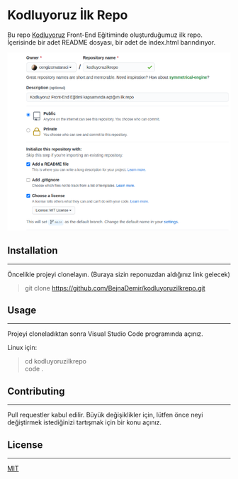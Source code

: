# Kodluyoruz İlk Repo
Bu repo [Kodluyoruz](https://kodluyoruz.org/) Front-End Eğitiminde oluşturduğumuz ilk repo. İçerisinde bir adet README dosyası, bir adet de index.html barındırıyor.

![Github repo önyüz](https://raw.githubusercontent.com/Kodluyoruz/taskforce/main/git/odev1/figures/github.png)
## Installation
---------
Öncelikle projeyi clonelayın. (Buraya sizin reponuzdan aldığınız link gelecek)
> git clone https://github.com/BejnaDemir/kodluyoruzilkrepo.git

## Usage 
------------------
Projeyi cloneladıktan sonra Visual Studio Code programında açınız.

Linux için:
> cd kodluyoruzilkrepo  
 code .

## Contributing 
------------------
Pull requestler kabul edilir. Büyük değişiklikler için, lütfen önce neyi değiştirmek istediğinizi tartışmak için bir konu açınız.

## License
-----
[MIT](https://choosealicense.com/licenses/mit/) 

